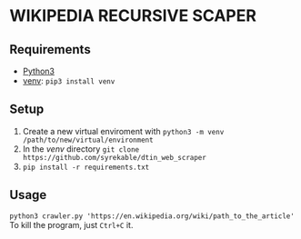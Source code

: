 # WIKIPEDIA RECURSIVE SCAPER

## Requirements
* [Python3](https://www.python.org/)
* [venv](https://docs.python.org/3/library/venv.html): `pip3 install venv`

## Setup
1. Create a new virtual enviroment with `python3 -m venv /path/to/new/virtual/environment`
2. In the *venv* directory `git clone https://github.com/syrekable/dtin_web_scraper`
3. `pip install -r requirements.txt`

## Usage
`python3 crawler.py 'https://en.wikipedia.org/wiki/path_to_the_article'`
To kill the program, just `Ctrl+C` it.
